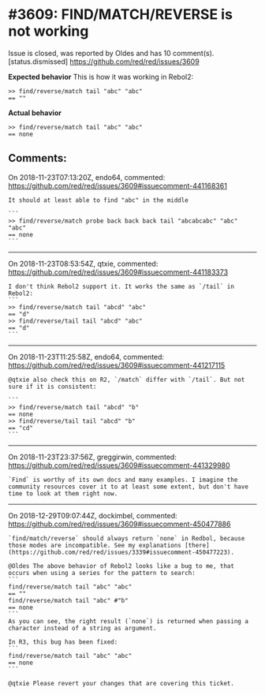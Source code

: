 
#3609: FIND/MATCH/REVERSE is not working
================================================================================
Issue is closed, was reported by Oldes and has 10 comment(s).
[status.dismissed]
<https://github.com/red/red/issues/3609>

**Expected behavior**
This is how it was working in Rebol2:
```
>> find/reverse/match tail "abc" "abc"
== ""
```
**Actual behavior**
```
>> find/reverse/match tail "abc" "abc"
== none
```


Comments:
--------------------------------------------------------------------------------

On 2018-11-23T07:13:20Z, endo64, commented:
<https://github.com/red/red/issues/3609#issuecomment-441168361>

    It should at least able to find "abc" in the middle
    
    ```
    >> find/reverse/match probe back back back tail "abcabcabc" "abc"
    "abc"
    == none
    ```
    
    

--------------------------------------------------------------------------------

On 2018-11-23T08:53:54Z, qtxie, commented:
<https://github.com/red/red/issues/3609#issuecomment-441183373>

    I don't think Rebol2 support it. It works the same as `/tail` in Rebol2:
    ```
    >> find/reverse/match tail "abcd" "abc"
    == "d"
    >> find/reverse/tail tail "abcd" "abc"
    == "d"
    ```

--------------------------------------------------------------------------------

On 2018-11-23T11:25:58Z, endo64, commented:
<https://github.com/red/red/issues/3609#issuecomment-441217115>

    @qtxie also check this on R2, `/match` differ with `/tail`. But not sure if it is consistent:
    
    ```
    >> find/reverse/match tail "abcd" "b"
    == none
    >> find/reverse/tail tail "abcd" "b"
    == "cd"
    ```

--------------------------------------------------------------------------------

On 2018-11-23T23:37:56Z, greggirwin, commented:
<https://github.com/red/red/issues/3609#issuecomment-441329980>

    `Find` is worthy of its own docs and many examples. I imagine the community resources cover it to at least some extent, but don't have time to look at them right now.

--------------------------------------------------------------------------------

On 2018-12-29T09:07:44Z, dockimbel, commented:
<https://github.com/red/red/issues/3609#issuecomment-450477886>

    `find/match/reverse` should always return `none` in Redbol, because those modes are incompatible. See my explanations [there](https://github.com/red/red/issues/3339#issuecomment-450477223).
    
    @Oldes The above behavior of Rebol2 looks like a bug to me, that occurs when using a series for the pattern to search:
    ```
    find/reverse/match tail "abc" "abc"
    == ""
    find/reverse/match tail "abc" #"b"
    == none
    ```
    As you can see, the right result (`none`) is returned when passing a character instead of a string as argument.
    
    In R3, this bug has been fixed:
    ```
    find/reverse/match tail "abc" "abc"
    == none
    ```
    
    @qtxie Please revert your changes that are covering this ticket.

